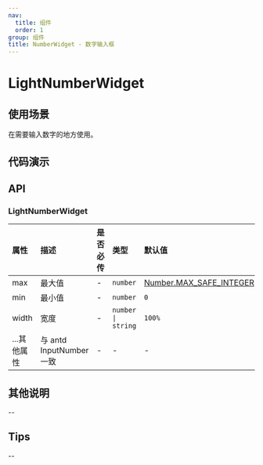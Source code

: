 ```yaml
---
nav:
  title: 组件
  order: 1
group: 组件
title: NumberWidget - 数字输入框
---
```


# LightNumberWidget

## 使用场景

在需要输入数字的地方使用。

## 代码演示

<code src='./demo/LightInputNumber/LightNumberWidget' title='使用'></code>

## API

### LightNumberWidget

| 属性        | 描述                     | 是否必传 | 类型               | 默认值                                                                                                                              |
| :---------- | :----------------------- | :------- | :----------------- | :---------------------------------------------------------------------------------------------------------------------------------- |
| max         | 最大值                   | -        | `number`           | [Number.MAX_SAFE_INTEGER](https://developer.mozilla.org/zh-CN/docs/Web/JavaScript/Reference/Global_Objects/Number/MAX_SAFE_INTEGER) |
| min         | 最小值                   | -        | `number`           | `0`                                                                                                                                 |
| width       | 宽度                     | -        | `number \| string` | `100%`                                                                                                                              |
| ...其他属性 | 与 antd InputNumber 一致 | -        | -                  | -                                                                                                                                   |

## 其他说明

--

## Tips

--
